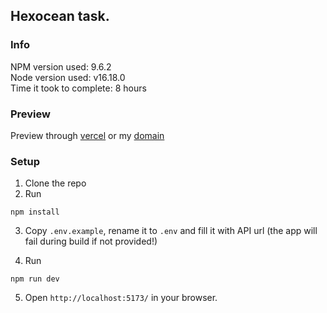 ## Hexocean task.

### Info
NPM version used: 9.6.2  
Node version used: v16.18.0  
Time it took to complete: 8 hours  

### Preview
Preview through [vercel](https://hexocean-task-xi.vercel.app) or my [domain](https://hexocean.devsor.us/)

### Setup

1. Clone the repo
2. Run
```
npm install
```

3. Copy `.env.example`, rename it to `.env` and fill it with API url (the app will fail during build if not provided!)

4. Run
```
npm run dev
```

5. Open `http://localhost:5173/` in your browser.